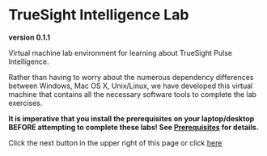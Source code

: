 TrueSight Intelligence Lab
==========================
__version 0.1.1__

Virtual machine lab environment for learning about TrueSight Pulse Intelligence.

Rather than having to worry about the numerous dependency differences between
Windows, Mac OS X, Unix/Linux, we have developed this virtual machine that contains
all the necessary software tools to complete the lab exercises.

__It is imperative that you install the prerequisites on your laptop/desktop BEFORE attempting to
complete these labs! See [Prerequisites](getting_started/prerequisites.md) for details.__

Click the next button in the upper right of this page or click [here](getting_started/prerequisites.md)
